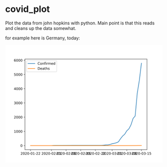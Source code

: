 # covid_plot

Plot the data from john hopkins with python. Main point is that this reads and cleans up the data somewhat.

for example here is Germany, today:

![smarttexthere](https://github.com/BMaxV/covid_plot/blob/master/plot.svg)
